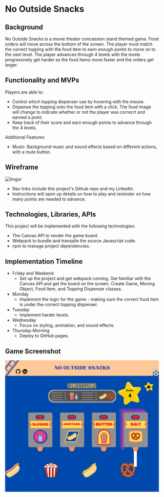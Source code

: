 # No Outside Snacks

## Background
No Outside Snacks is a movie theater concession stand themed game. Food orders will move across the bottom of the screen. The player must match the correct topping with the food item to earn enough points to move on to the next level. The player advances through 4 levels with the levels progressively get harder as the food items move faster and the orders get larger. 

## Functionality and MVPs
Players are able to: 
* Control which topping dispenser use by hovering with the mouse.
* Dispense the topping onto the food item with a click. The food image will change to indicate whether or not the player was correcrt and earned a point. 
* Keep track of their score and earn enough points to advance through the 4 levels.

Additional Features:
* Music: Background music and sound effects based on different actions, with a mute button. 

## Wireframe
![Imgur](https://i.imgur.com/ZbzP84h.png)
* Nav links include this project's Github repo and my LinkedIn.
* Instructions will open up details on how to play and reminder on how many points are needed to advance.

## Technologies, Libraries, APIs
This project will be implemented with the following technologies: 
* The Canvas API to render the game board.
* Webpack to bundle and transpile the source Javascript code.
* npm to manage project dependencies.

## Implementation Timeline
* Friday and Weekend
  * Set up the project and get webpack running. Get familiar with the Canvas API and get the board on the screen. Create Game, Moving Object, Food Item, and Topping Dispenser classes. 
* Monday
  * Implement the logic for the game - making sure the correct food item is under the correct topping dispenser. 
* Tuesday
  * Implement harder levels.
* Wednesday
  * Focus on styling, animation, and sound effects.
* Thursday Morning
  * Deploy to GitHub pages.

## Game Screenshot
![Screenshot](assets/images/screenshot.png)